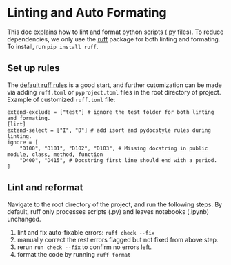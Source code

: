 # Linting and Auto Formating
This doc explains how to lint and format python scripts (.py files). To reduce dependencies, we only use the [ruff](https://docs.astral.sh/ruff/) package for both linting and formating. To install, run `pip install ruff`.

## Set up rules
The [default ruff rules](https://docs.astral.sh/ruff/configuration/#__tabbed_1_2) is a good start, and further cutomization can be made via adding `ruff.toml` or `pyproject.toml` files in the root directory of project. Example of customized `ruff.toml` file:
```
extend-exclude = ["test"] # ignore the test folder for both linting and formating.
[lint]
extend-select = ["I", "D"] # add isort and pydocstyle rules during linting.
ignore = [
    "D100", "D101", "D102", "D103", # Missing docstring in public module, class, method, function
    "D400", "D415", # Docstring first line should end with a period.
]
```
## Lint and reformat
Navigate to the root directory of the project, and run the following steps. By default, ruff only processes scripts (.py) and leaves notebooks (.ipynb) unchanged.
1. lint and fix auto-fixable errors: `ruff check --fix`
2. manually correct the rest errors flagged but not fixed from above step.
3. rerun `run check --fix` to confirm no errors left.
4. format the code by running `ruff format`
